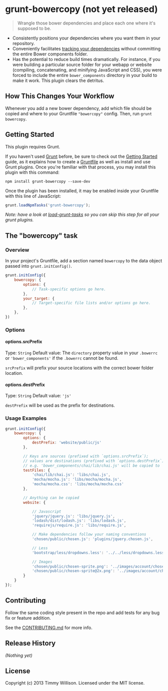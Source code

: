 # grunt-bowercopy (not yet released)

> Wrangle those bower dependencies and place each one where it's supposed to be.

- Consistently positions your dependencies where you want them in your repository.
- Conveniently facilitates [tracking your dependencies](http://addyosmani.com/blog/checking-in-front-end-dependencies/) without committing the entire Bower components folder.
- Has the potential to reduce build times dramatically. For instance, if you were building a particular source folder for your webapp or website (compiling, concatenating, and minifying JavaScript and CSS), you were forced to include the entire `bower_components` directory in your build to make it work. This plugin clears the detritus.

## How This Changes Your Workflow

Whenever you add a new bower dependency, add which file should be copied and where to your Gruntfile `"bowercopy"` config. Then, run `grunt bowercopy`.

## Getting Started
This plugin requires Grunt.

If you haven't used [Grunt](http://gruntjs.com/) before, be sure to check out the [Getting Started](http://gruntjs.com/getting-started) guide, as it explains how to create a [Gruntfile](http://gruntjs.com/sample-gruntfile) as well as install and use Grunt plugins. Once you're familiar with that process, you may install this plugin with this command:

```shell
npm install grunt-bowercopy --save-dev
```

Once the plugin has been installed, it may be enabled inside your Gruntfile with this line of JavaScript:

```js
grunt.loadNpmTasks('grunt-bowercopy');
```

*Note: have a look at [load-grunt-tasks](https://github.com/sindresorhus/load-grunt-tasks) so you can skip this step for all your grunt plugins.*

## The "bowercopy" task

### Overview
In your project's Gruntfile, add a section named `bowercopy` to the data object passed into `grunt.initConfig()`.

```js
grunt.initConfig({
	bowercopy: {
		options: {
			// Task-specific options go here.
		},
		your_target: {
			// Target-specific file lists and/or options go here.
		},
	},
})
```

### Options

#### options.srcPrefix
Type: `String`
Default value: The `directory` property value in your `.bowerrc` or `'bower_components'` if the `.bowerrc` cannot be found.

`srcPrefix` will prefix your source locations with the correct bower folder location.

#### options.destPrefix
Type: `String`
Default value: `'js'`

`destPrefix` will be used as the prefix for destinations.


### Usage Examples

```js
grunt.initConfig({
	bowercopy: {
		options: {
			destPrefix: 'website/public/js'
		},

		// Keys are sources (prefixed with `options.srcPrefix`);
		// values are destinations (prefixed with `options.destPrefix`)
		// e.g. 'bower_components/chai/lib/chai.js' will be copied to 'website/public/js/libs/chai.js'
		testFiles: {
			'chai/lib/chai.js': 'libs/chai.js',
			'mocha/mocha.js': 'libs/mocha/mocha.js',
			'mocha/mocha.css': 'libs/mocha/mocha.css'
		},

		// Anything can be copied
		website: {

			// Javascript
			'jquery/jquery.js': 'libs/jquery.js',
			'lodash/dist/lodash.js': 'libs/lodash.js',
			'requirejs/require.js': 'libs/require.js',

			// Make dependencies follow your naming conventions
			'chosen/public/chosen.js': 'plugins/jquery.chosen.js',

			// Less
			'bootstrap/less/dropdowns.less': '../../less/dropdowns.less',

			// Images
			'chosen/public/chosen-sprite.png': '../images/account/chosen-sprite.png',
			'chosen/public/chosen-sprite@2x.png': '../images/account/chosen-sprite@2x.png'
		}
	}
});
```

## Contributing
Follow the same coding style present in the repo and add tests for any bug fix or feature addition.

See the [CONTRIBUTING.md](https://github.com/timmywil/grunt-bowercopy/blob/master/CONTRIBUTING.md) for more info.

## Release History
_(Nothing yet)_

## License
Copyright (c) 2013 Timmy Willison. Licensed under the MIT license.
